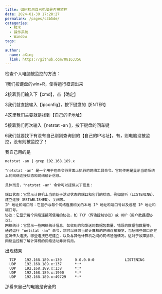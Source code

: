 ```yaml
---
title: 如何检测自己电脑是否被监控
date: 2024-01-30 17:28:27
permalink: /pages/c3b5de/
categories:
  - 技术
  - 操作系统
  - Window
tags:
  - 
author: 
  name: aXing
  link: https://github.com/08163356
---
```

检查个人电脑被监控的方法：

1我们按键盘的win+R，使得运行框调出来

2接着我们输入下【cmd】，点【确定】

3我们就直接输入【ipconfig】，按下键盘的【ENTER】

4这里我们主要就是找到【自己的IP地址】

5接着我们再次输入【netstat -an 】，按下键盘的回车键

6我们就要找下有没有自己刚刚查询到的【自己的IP地址】，有，则电脑没被监控，没有则被监控了！

我自己用的是

```
netstat -an | grep 192.168.189.x
```

```
"netstat -an" 是一个用于在命令行界面上执行的网络工具命令。它的作用是显示当前系统上的网络连接状态和网络统计信息。

具体而言，"netstat -an" 命令可以提供以下信息：

端口状态：它显示计算机上当前处于活动状态的端口和它们的状态，例如监听（LISTENING）、建立连接（ESTABLISHED）、关闭等。
IP 地址和端口号：它显示与每个网络连接相关的本地 IP 地址和端口号以及远程 IP 地址和端口号。
协议：它显示每个网络连接所使用的协议，如 TCP（传输控制协议）或 UDP（用户数据报协议）。
网络统计：它显示一些网络统计信息，如收到的和发送的数据包数量、错误的数据包数量等。
通过运行 "netstat -an" 命令，您可以获取当前计算机的网络连接概览，包括哪些端口正在监听传入连接，哪些连接已经建立，以及与其他计算机之间的网络通信情况。这对于故障排除、网络监控和了解计算机的网络活动非常有用。
```

出现结果

```
  TCP    192.168.189.x:139      0.0.0.0:0              LISTENING
  UDP    192.168.189.x:137      *:*
  UDP    192.168.189.x:138      *:*
  UDP    192.168.189.x:1900     *:*
  UDP    192.168.189.x:49729    *:*

```

那看来自己的电脑是安全的